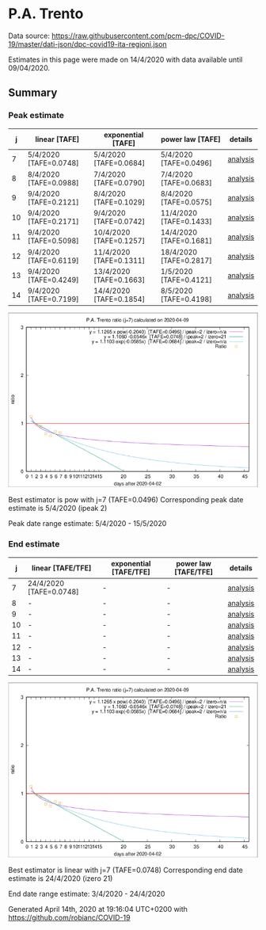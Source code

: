 # P.A. Trento


Data source: https://raw.githubusercontent.com/pcm-dpc/COVID-19/master/dati-json/dpc-covid19-ita-regioni.json

Estimates in this page were made on 14/4/2020 with data available until 09/04/2020.


## Summary 

### Peak estimate 
|j|linear [TAFE]|exponential [TAFE]|power law [TAFE]|details|
|---|----|-----------|---------|-------|
|7|5/4/2020 [TAFE=0.0748]|5/4/2020 [TAFE=0.0684]|5/4/2020 [TAFE=0.0496]|[analysis](COVID-19_p.a._trento_j7_2020-04-09.md)|
|8|8/4/2020 [TAFE=0.0988]|7/4/2020 [TAFE=0.0790]|7/4/2020 [TAFE=0.0683]|[analysis](COVID-19_p.a._trento_j8_2020-04-09.md)|
|9|9/4/2020 [TAFE=0.2121]|8/4/2020 [TAFE=0.1029]|8/4/2020 [TAFE=0.0575]|[analysis](COVID-19_p.a._trento_j9_2020-04-09.md)|
|10|9/4/2020 [TAFE=0.2171]|9/4/2020 [TAFE=0.0742]|11/4/2020 [TAFE=0.1433]|[analysis](COVID-19_p.a._trento_j10_2020-04-09.md)|
|11|9/4/2020 [TAFE=0.5098]|10/4/2020 [TAFE=0.1257]|14/4/2020 [TAFE=0.1681]|[analysis](COVID-19_p.a._trento_j11_2020-04-09.md)|
|12|9/4/2020 [TAFE=0.6119]|11/4/2020 [TAFE=0.1311]|18/4/2020 [TAFE=0.2817]|[analysis](COVID-19_p.a._trento_j12_2020-04-09.md)|
|13|9/4/2020 [TAFE=0.4249]|13/4/2020 [TAFE=0.1663]|1/5/2020 [TAFE=0.4121]|[analysis](COVID-19_p.a._trento_j13_2020-04-09.md)|
|14|9/4/2020 [TAFE=0.7199]|14/4/2020 [TAFE=0.1854]|8/5/2020 [TAFE=0.4198]|[analysis](COVID-19_p.a._trento_j14_2020-04-09.md)|

![best peak estimate](COVID-19_p.a._trento_j7_2020-04-09.png)

Best estimator is pow with j=7 (TAFE=0.0496)
Corresponding peak date estimate is 5/4/2020 (ipeak 2)


Peak date range estimate: 5/4/2020 - 15/5/2020

### End estimate 
|j|linear [TAFE/TFE]|exponential [TAFE/TFE]|power law [TAFE/TFE]|details|
|---|----|-----------|---------|-------|
|7|24/4/2020 [TAFE=0.0748]|-|-|[analysis](COVID-19_p.a._trento_j7_2020-04-09.md)|
|8|-|-|-|[analysis](COVID-19_p.a._trento_j8_2020-04-09.md)|
|9|-|-|-|[analysis](COVID-19_p.a._trento_j9_2020-04-09.md)|
|10|-|-|-|[analysis](COVID-19_p.a._trento_j10_2020-04-09.md)|
|11|-|-|-|[analysis](COVID-19_p.a._trento_j11_2020-04-09.md)|
|12|-|-|-|[analysis](COVID-19_p.a._trento_j12_2020-04-09.md)|
|13|-|-|-|[analysis](COVID-19_p.a._trento_j13_2020-04-09.md)|
|14|-|-|-|[analysis](COVID-19_p.a._trento_j14_2020-04-09.md)|

![best zero estimate](COVID-19_p.a._trento_j7_2020-04-09.png)

Best estimator is linear with j=7 (TAFE=0.0748)
Corresponding end date estimate is 24/4/2020 (izero 21)


End date range estimate: 3/4/2020 - 24/4/2020

Generated April 14th, 2020 at 19:16:04 UTC+0200 with https://github.com/robianc/COVID-19
